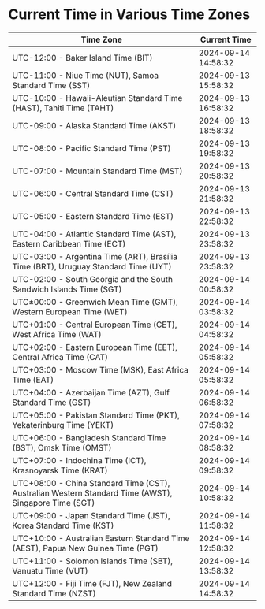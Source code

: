 # Current Time in Various Time Zones

| Time Zone | Current Time |
|-----------|--------------|
| UTC-12:00 - Baker Island Time (BIT) | 2024-09-14 14:58:32 |
| UTC-11:00 - Niue Time (NUT), Samoa Standard Time (SST) | 2024-09-13 15:58:32 |
| UTC-10:00 - Hawaii-Aleutian Standard Time (HAST), Tahiti Time (TAHT) | 2024-09-13 16:58:32 |
| UTC-09:00 - Alaska Standard Time (AKST) | 2024-09-13 18:58:32 |
| UTC-08:00 - Pacific Standard Time (PST) | 2024-09-13 19:58:32 |
| UTC-07:00 - Mountain Standard Time (MST) | 2024-09-13 20:58:32 |
| UTC-06:00 - Central Standard Time (CST) | 2024-09-13 21:58:32 |
| UTC-05:00 - Eastern Standard Time (EST) | 2024-09-13 22:58:32 |
| UTC-04:00 - Atlantic Standard Time (AST), Eastern Caribbean Time (ECT) | 2024-09-13 23:58:32 |
| UTC-03:00 - Argentina Time (ART), Brasília Time (BRT), Uruguay Standard Time (UYT) | 2024-09-13 23:58:32 |
| UTC-02:00 - South Georgia and the South Sandwich Islands Time (SGT) | 2024-09-14 00:58:32 |
| UTC±00:00 - Greenwich Mean Time (GMT), Western European Time (WET) | 2024-09-14 03:58:32 |
| UTC+01:00 - Central European Time (CET), West Africa Time (WAT) | 2024-09-14 04:58:32 |
| UTC+02:00 - Eastern European Time (EET), Central Africa Time (CAT) | 2024-09-14 05:58:32 |
| UTC+03:00 - Moscow Time (MSK), East Africa Time (EAT) | 2024-09-14 05:58:32 |
| UTC+04:00 - Azerbaijan Time (AZT), Gulf Standard Time (GST) | 2024-09-14 06:58:32 |
| UTC+05:00 - Pakistan Standard Time (PKT), Yekaterinburg Time (YEKT) | 2024-09-14 07:58:32 |
| UTC+06:00 - Bangladesh Standard Time (BST), Omsk Time (OMST) | 2024-09-14 08:58:32 |
| UTC+07:00 - Indochina Time (ICT), Krasnoyarsk Time (KRAT) | 2024-09-14 09:58:32 |
| UTC+08:00 - China Standard Time (CST), Australian Western Standard Time (AWST), Singapore Time (SGT) | 2024-09-14 10:58:32 |
| UTC+09:00 - Japan Standard Time (JST), Korea Standard Time (KST) | 2024-09-14 11:58:32 |
| UTC+10:00 - Australian Eastern Standard Time (AEST), Papua New Guinea Time (PGT) | 2024-09-14 12:58:32 |
| UTC+11:00 - Solomon Islands Time (SBT), Vanuatu Time (VUT) | 2024-09-14 13:58:32 |
| UTC+12:00 - Fiji Time (FJT), New Zealand Standard Time (NZST) | 2024-09-14 14:58:32 |
